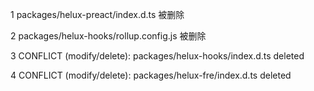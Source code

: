 

1 packages/helux-preact/index.d.ts 被删除

2 packages/helux-hooks/rollup.config.js 被删除

3 CONFLICT (modify/delete): packages/helux-hooks/index.d.ts deleted

4 CONFLICT (modify/delete): packages/helux-fre/index.d.ts deleted 
